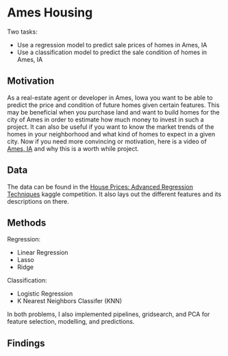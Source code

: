 # Ames Housing
Two tasks:
* Use a regression model to predict sale prices of homes in Ames, IA
* Use a classification model to predict the sale condition of homes in Ames, IA

## Motivation
As a real-estate agent or developer in Ames, Iowa you want to be able to predict the price and condition of future homes given certain features. This may be beneficial when you purchase land and want to build homes for the city of Ames in order to estimate how much money to invest in such a project. It can also be useful if you want to know the market trends of the homes in your neighborhood and what kind of homes to expect in a given city. Now if you need more convincing or motivation, here is a video of [Ames, IA](https://www.youtube.com/watch?v=aNqQF3Fg3OY) and why this is a worth while project.

## Data
The data can be found in the [House Prices: Advanced Regression Techniques](https://www.kaggle.com/c/house-prices-advanced-regression-techniques) kaggle competition. It also lays out the different features and its descriptions on there.

## Methods
Regression:
* Linear Regression
* Lasso
* Ridge

Classification:
* Logistic Regression
* K Nearest Neighbors Classifer (KNN)

In both problems, I also implemented pipelines, gridsearch, and PCA for feature selection, modelling, and predictions.

## Findings
